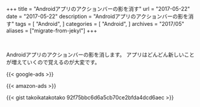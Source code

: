 +++
title = "Androidアプリのアクションバーの影を消す"
url = "2017-05-22"
date = "2017-05-22"
description = "Androidアプリのアクションバーの影を消す"
tags = [
    "Android",
]
categories = [
    "Android",
]
archives = "2017/05"
aliases = ["migrate-from-jekyl"]
+++

<br>

Androidアプリのアクションバーの影を消します。
アプリはどんどん新しいことが増えていくので覚えるのが大変です。


<!-- Google Ads -->
{{< google-ads >}}

<!-- Amazon Ads -->
{{< amazon-ads >}}

{{< gist takoikatakotako 92f75bbc6d6a5cb70ce2bfda4dcd6aec >}}
